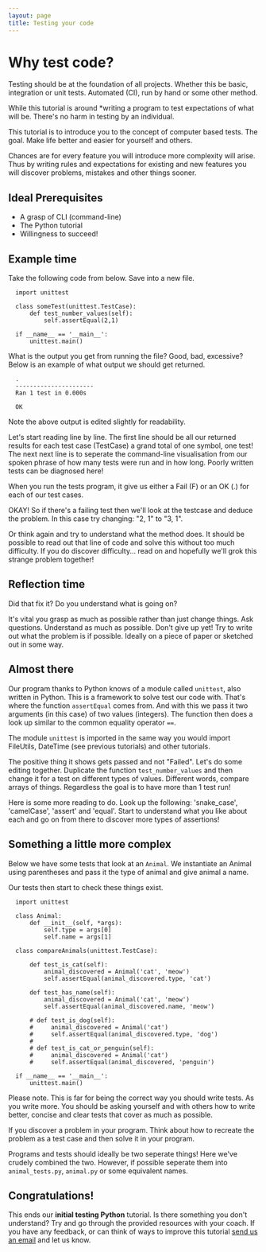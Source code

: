 ```yaml
---
layout: page
title: Testing your code
---
```


# Why test code?
Testing should be at the foundation of all projects. Whether this
be basic, integration or unit tests. Automated (CI), run by hand or
some other method.

While this tutorial is around *writing a program to test expectations
of what will be. There's no harm in testing by an individual.

This tutorial is to introduce you to the concept of computer based tests.
The goal. Make life better and easier for yourself and others.

Chances are for every feature you will introduce more complexity will arise.
Thus by writing rules and expectations for existing and new features you
will discover problems, mistakes and other things sooner.

## Ideal Prerequisites
* A grasp of CLI (command-line)
* The Python tutorial
* Willingness to succeed!

## Example time
Take the following code from below. Save into a new file.

      import unittest

      class someTest(unittest.TestCase):
          def test_number_values(self):
              self.assertEqual(2,1)

      if __name__ == '__main__':
          unittest.main()

What is the output you get from running the file? Good, bad, excessive?
Below is an example of what output we should get returned.

      .
      ----------------------
      Ran 1 test in 0.000s

      OK

Note the above output is edited slightly for readability.

Let's start reading line by line. The first line should be all our returned
results for each test case (TestCase) a grand total of one symbol, one test!
The next next line is to seperate the command-line visualisation from our
spoken phrase of how many tests were run and in how long. Poorly written
tests can be diagnosed here!

When you run the tests program, it give us either a Fail (F) or an OK (.)
for each of our test cases.

OKAY! So if there's a failing test then we'll look at the testcase and
deduce the problem. In this case try changing: "2, 1" to "3, 1".

Or think again and try to understand what the method does. It should be
possible to read out that line of code and solve this without too much
difficulty. If you do discover difficulty... read on and hopefully we'll
grok this strange problem together!

## Reflection time
Did that fix it? Do you understand what is going on?

It's vital you grasp as much as possible rather than just change things.
Ask questions. Understand as much as possible. Don't give up yet!
Try to write out what the problem is if possible. Ideally on a piece of
paper or sketched out in some way.

## Almost there
Our program thanks to Python knows of a module called `unittest`, also
written in Python. This is a framework to solve test our code with. That's
where the function `assertEqual` comes from. And with this we pass it two
arguments (in this case) of two values (integers). The function then does
a look up similar to the common equality operator `==`.

The module `unittest` is imported in the same way you would import
FileUtils, DateTime (see previous tutorials) and other tutorials.

The positive thing it shows gets passed and not "Failed". Let's do some
editing together. Duplicate the function `test_number_values` and then
change it for a test on different types of values. Different words, compare
arrays of things. Regardless the goal is to have more than 1 test run!

Here is some more reading to do. Look up the following: 'snake_case',
'camelCase', 'assert' and 'equal'. Start to understand what you like
about each and go on from there to discover more types of assertions!

## Something a little more complex

Below we have some tests that look at an `Animal`. We instantiate an Animal
using parentheses and pass it the type of animal and give animal a name.

Our tests then start to check these things exist.

      import unittest

      class Animal:
          def __init__(self, *args):
              self.type = args[0]
              self.name = args[1]

      class compareAnimals(unittest.TestCase):

          def test_is_cat(self):
              animal_discovered = Animal('cat', 'meow')
              self.assertEqual(animal_discovered.type, 'cat')

          def test_has_name(self):
              animal_discovered = Animal('cat', 'meow')
              self.assertEqual(animal_discovered.name, 'meow')

          # def test_is_dog(self):
          #     animal_discovered = Animal('cat')
          #     self.assertEqual(animal_discovered.type, 'dog')
          #
          # def test_is_cat_or_penguin(self):
          #     animal_discovered = Animal('cat')
          #     self.assertEqual(animal_discovered, 'penguin')

      if __name__ == '__main__':
          unittest.main()

Please note. This is far for being the correct way you should write tests.
As you write more. You should be asking yourself and with others how to
write better, concise and clear tests that cover as much as possible.

If you discover a problem in your program. Think about how to
recreate the problem as a test case and then solve it in your program.

Programs and tests should ideally be two seperate things! Here we've crudely
combined the two. However, if possible seperate them into `animal_tests.py`, `animal.py` or some equivalent names.

## Congratulations!
This ends our **initial testing Python** tutorial. Is there something you don't understand?
Try and go through the provided resources with your coach. If you have any
feedback, or can think of ways to improve this tutorial
[send us an email](mailto:feedback@codebar.io) and let us know.
